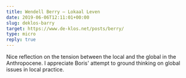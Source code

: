 ```yaml
---
title: Wendell Berry – Lokaal Leven 
date: 2019-06-06T12:11:01+00:00
slug: deklos-barry
target: https://www.de-klos.net/posts/berry/
type: micro
reply: true
---
```

Nice reflection on the tension between the local and the global in the Anthropocene. I appreciate Boris' attempt to ground thinking on global issues in local practice.
